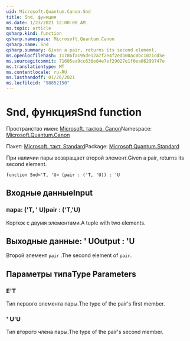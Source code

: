```yaml
---
uid: Microsoft.Quantum.Canon.Snd
title: Snd, функция
ms.date: 1/23/2021 12:00:00 AM
ms.topic: article
qsharp.kind: function
qsharp.namespace: Microsoft.Quantum.Canon
qsharp.name: Snd
qsharp.summary: Given a pair, returns its second element.
ms.openlocfilehash: 11786fa195de12a7f2e4f2edb00ac0bc1071dd5e
ms.sourcegitcommit: 71605ea9cc630e84e7ef29027e1f0ea06299747e
ms.translationtype: MT
ms.contentlocale: ru-RU
ms.lasthandoff: 01/26/2021
ms.locfileid: "98852150"
---
```

# <a name="snd-function"></a><span data-ttu-id="a21dd-102">Snd, функция</span><span class="sxs-lookup"><span data-stu-id="a21dd-102">Snd function</span></span>

<span data-ttu-id="a21dd-103">Пространство имен: [Microsoft. тактов. Canon](xref:Microsoft.Quantum.Canon)</span><span class="sxs-lookup"><span data-stu-id="a21dd-103">Namespace: [Microsoft.Quantum.Canon](xref:Microsoft.Quantum.Canon)</span></span>

<span data-ttu-id="a21dd-104">Пакет: [Microsoft. такт. Standard](https://nuget.org/packages/Microsoft.Quantum.Standard)</span><span class="sxs-lookup"><span data-stu-id="a21dd-104">Package: [Microsoft.Quantum.Standard](https://nuget.org/packages/Microsoft.Quantum.Standard)</span></span>


<span data-ttu-id="a21dd-105">При наличии пары возвращает второй элемент.</span><span class="sxs-lookup"><span data-stu-id="a21dd-105">Given a pair, returns its second element.</span></span>

```qsharp
function Snd<'T, 'U> (pair : ('T, 'U)) : 'U
```


## <a name="input"></a><span data-ttu-id="a21dd-106">Входные данные</span><span class="sxs-lookup"><span data-stu-id="a21dd-106">Input</span></span>

### <a name="pair--tu"></a><span data-ttu-id="a21dd-107">пара: ('T, ' U)</span><span class="sxs-lookup"><span data-stu-id="a21dd-107">pair : ('T,'U)</span></span>

<span data-ttu-id="a21dd-108">Кортеж с двумя элементами.</span><span class="sxs-lookup"><span data-stu-id="a21dd-108">A tuple with two elements.</span></span>



## <a name="output--u"></a><span data-ttu-id="a21dd-109">Выходные данные: ' U</span><span class="sxs-lookup"><span data-stu-id="a21dd-109">Output : 'U</span></span>

<span data-ttu-id="a21dd-110">Второй элемент `pair` .</span><span class="sxs-lookup"><span data-stu-id="a21dd-110">The second element of `pair`.</span></span>

## <a name="type-parameters"></a><span data-ttu-id="a21dd-111">Параметры типа</span><span class="sxs-lookup"><span data-stu-id="a21dd-111">Type Parameters</span></span>

### <a name="t"></a><span data-ttu-id="a21dd-112">Е</span><span class="sxs-lookup"><span data-stu-id="a21dd-112">'T</span></span>

<span data-ttu-id="a21dd-113">Тип первого элемента пары.</span><span class="sxs-lookup"><span data-stu-id="a21dd-113">The type of the pair's first member.</span></span>
### <a name="u"></a><span data-ttu-id="a21dd-114">' U</span><span class="sxs-lookup"><span data-stu-id="a21dd-114">'U</span></span>

<span data-ttu-id="a21dd-115">Тип второго члена пары.</span><span class="sxs-lookup"><span data-stu-id="a21dd-115">The type of the pair's second member.</span></span>